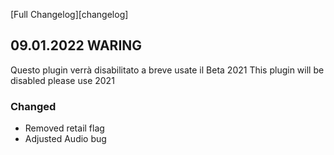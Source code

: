 [Full Changelog][changelog]
## 09.01.2022 WARING 
Questo plugin verrà disabilitato a breve usate il Beta 2021
This plugin will be disabled please use 2021

### Changed

- Removed retail flag
- Adjusted Audio bug

